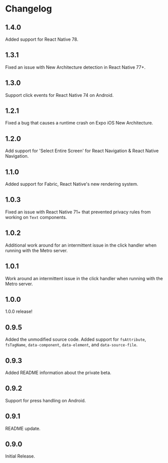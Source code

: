 # Changelog

## 1.4.0

Added support for React Native 78.

## 1.3.1

Fixed an issue with New Architecture detection in React Native 77+.

## 1.3.0

Support click events for React Native 74 on Android.

## 1.2.1

Fixed a bug that causes a runtime crash on Expo iOS New Architecture.

## 1.2.0

Add support for 'Select Entire Screen' for React Navigation & React Native Navigation.

## 1.1.0

Added support for Fabric, React Native's new rendering system.

## 1.0.3

Fixed an issue with React Native 71+ that prevented privacy rules from working on `Text` components.

## 1.0.2

Additional work around for an intermittent issue in the click handler when running with the Metro server.

## 1.0.1

Work around an intermittent issue in the click handler when running with the Metro server.

## 1.0.0

1.0.0 release!

## 0.9.5

Added the unmodified source code.
Added support for `fsAttribute`, `fsTagName`, `data-component`, `data-element`, and `data-source-file`.

## 0.9.3

Added README information about the private beta.

## 0.9.2

Support for press handling on Android.

## 0.9.1

README update.

## 0.9.0

Initial Release.
